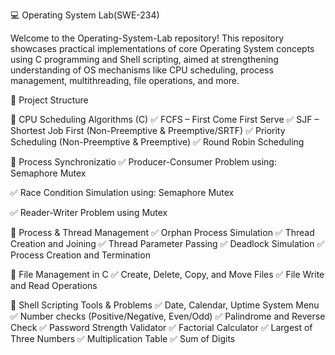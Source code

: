 💻 Operating System Lab(SWE-234)

Welcome to the Operating-System-Lab repository!
This repository showcases practical implementations of core Operating System concepts using C programming and Shell scripting, aimed at strengthening understanding of OS mechanisms like CPU scheduling, process management, multithreading, file operations, and more.

📁 Project Structure

🧠 CPU Scheduling Algorithms (C)
✅ FCFS – First Come First Serve
✅ SJF – Shortest Job First (Non-Preemptive & Preemptive/SRTF)
✅ Priority Scheduling (Non-Preemptive & Preemptive)
✅ Round Robin Scheduling

🔄 Process Synchronizatio
✅ Producer-Consumer Problem using:
Semaphore
Mutex

✅ Race Condition Simulation using:
Semaphore
Mutex

✅ Reader-Writer Problem using Mutex

🧬 Process & Thread Management
✅ Orphan Process Simulation
✅ Thread Creation and Joining
✅ Thread Parameter Passing
✅ Deadlock Simulation
✅ Process Creation and Termination

📂 File Management in C
✅ Create, Delete, Copy, and Move Files
✅ File Write and Read Operations

🐚 Shell Scripting Tools & Problems
✅ Date, Calendar, Uptime System Menu
✅ Number checks (Positive/Negative, Even/Odd)
✅ Palindrome and Reverse Check
✅ Password Strength Validator
✅ Factorial Calculator
✅ Largest of Three Numbers
✅ Multiplication Table
✅ Sum of Digits

